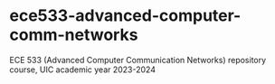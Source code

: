 # ece533-advanced-computer-comm-networks
ECE 533 (Advanced Computer Communication Networks) repository course, UIC academic year 2023-2024
